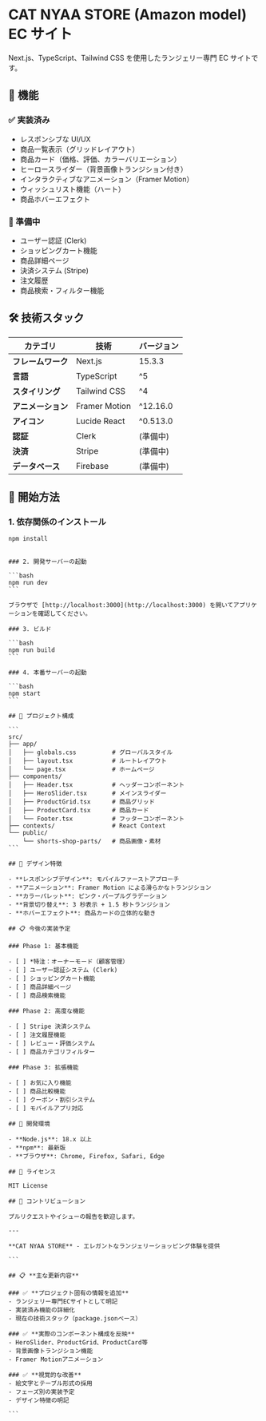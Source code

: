 # CAT NYAA STORE (Amazon model) EC サイト

Next.js、TypeScript、Tailwind CSS を使用したランジェリー専門 EC サイトです。

## 🎯 機能

### ✅ 実装済み

- レスポンシブな UI/UX
- 商品一覧表示（グリッドレイアウト）
- 商品カード（価格、評価、カラーバリエーション）
- ヒーロースライダー（背景画像トランジション付き）
- インタラクティブなアニメーション（Framer Motion）
- ウィッシュリスト機能（ハート）
- 商品ホバーエフェクト

### 🚧 準備中

- ユーザー認証 (Clerk)
- ショッピングカート機能
- 商品詳細ページ
- 決済システム (Stripe)
- 注文履歴
- 商品検索・フィルター機能

## 🛠️ 技術スタック

| カテゴリ           | 技術          | バージョン |
| ------------------ | ------------- | ---------- |
| **フレームワーク** | Next.js       | 15.3.3     |
| **言語**           | TypeScript    | ^5         |
| **スタイリング**   | Tailwind CSS  | ^4         |
| **アニメーション** | Framer Motion | ^12.16.0   |
| **アイコン**       | Lucide React  | ^0.513.0   |
| **認証**           | Clerk         | (準備中)   |
| **決済**           | Stripe        | (準備中)   |
| **データベース**   | Firebase      | (準備中)   |

## 🚀 開始方法

### 1. 依存関係のインストール

```bash
npm install
```

````

### 2. 開発サーバーの起動

```bash
npm run dev
```

ブラウザで [http://localhost:3000](http://localhost:3000) を開いてアプリケーションを確認してください。

### 3. ビルド

```bash
npm run build
```

### 4. 本番サーバーの起動

```bash
npm start
```

## 📁 プロジェクト構成

```
src/
├── app/
│   ├── globals.css          # グローバルスタイル
│   ├── layout.tsx           # ルートレイアウト
│   └── page.tsx             # ホームページ
├── components/
│   ├── Header.tsx           # ヘッダーコンポーネント
│   ├── HeroSlider.tsx       # メインスライダー
│   ├── ProductGrid.tsx      # 商品グリッド
│   ├── ProductCard.tsx      # 商品カード
│   └── Footer.tsx           # フッターコンポーネント
├── contexts/                # React Context
└── public/
    └── shorts-shop-parts/   # 商品画像・素材
```

## 🎨 デザイン特徴

- **レスポンシブデザイン**: モバイルファーストアプローチ
- **アニメーション**: Framer Motion による滑らかなトランジション
- **カラーパレット**: ピンク・パープルグラデーション
- **背景切り替え**: 3 秒表示 + 1.5 秒トランジション
- **ホバーエフェクト**: 商品カードの立体的な動き

## 📋 今後の実装予定

### Phase 1: 基本機能

- [ ] *特注：オーナーモード（顧客管理）
- [ ] ユーザー認証システム (Clerk)
- [ ] ショッピングカート機能
- [ ] 商品詳細ページ
- [ ] 商品検索機能

### Phase 2: 高度な機能

- [ ] Stripe 決済システム
- [ ] 注文履歴機能
- [ ] レビュー・評価システム
- [ ] 商品カテゴリフィルター

### Phase 3: 拡張機能

- [ ] お気に入り機能
- [ ] 商品比較機能
- [ ] クーポン・割引システム
- [ ] モバイルアプリ対応

## 🔧 開発環境

- **Node.js**: 18.x 以上
- **npm**: 最新版
- **ブラウザ**: Chrome, Firefox, Safari, Edge

## 📝 ライセンス

MIT License

## 🤝 コントリビューション

プルリクエストやイシューの報告を歓迎します。

---

**CAT NYAA STORE** - エレガントなランジェリーショッピング体験を提供

```

## 📋 **主な更新内容**

### ✅ **プロジェクト固有の情報を追加**
- ランジェリー専門ECサイトとして明記
- 実装済み機能の詳細化
- 現在の技術スタック（package.jsonベース）

### ✅ **実際のコンポーネント構成を反映**
- HeroSlider、ProductGrid、ProductCard等
- 背景画像トランジション機能
- Framer Motionアニメーション

### ✅ **視覚的な改善**
- 絵文字とテーブル形式の採用
- フェーズ別の実装予定
- デザイン特徴の明記

```
````
